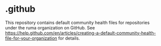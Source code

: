 # .github

This repository contains default community health files for repositories under the ruma organization on GitHub.
See https://help.github.com/en/articles/creating-a-default-community-health-file-for-your-organization for details.

